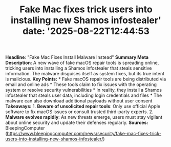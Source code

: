 ﻿---
title: "Fake Mac fixes trick users into installing new Shamos infostealer'
date: '2025-08-22T12:44:53"
category: "Markets"
summary: ""
slug: "fake mac fixes trick users into installing new shamos infost"
source_urls:
  - "https://www.bleepingcomputer.com/news/security/fake-mac-fixes-trick-users-into-installing-new-shamos-infostealer/"
seo:
  title: "Fake Mac fixes trick users into installing new Shamos infostealer | Hash n Hedge'
  description: '"
  keywords: ["news", "markets", "brief"]
---
**Headline**: "Fake Mac Fixes Install Malware Instead"  **Summary Meta Description**: A new wave of fake macOS repair tools is spreading online, tricking users into installing a Shamos infostealer that steals sensitive information. The malware disguises itself as system fixes, but its true intent is malicious.  **Key Points:**  * Fake macOS repair tools are being distributed via email and online ads * These tools claim to fix issues with the operating system or resolve security vulnerabilities * In reality, they install a Shamos infostealer that steals user data, including login credentials and files * The malware can also download additional payloads without user consent  **Takeaways:**  1. **Beware of unsolicited repair tools**: Only use official Apple software to fix macOS issues or consult trusted third-party experts. 2. **Malware evolves rapidly**: As new threats emerge, users must stay vigilant about online security and update their defenses regularly.  **Sources:** BleepingComputer (https://www.bleepingcomputer.com/news/security/fake-mac-fixes-trick-users-into-installing-new-shamos-infostealer/) 
